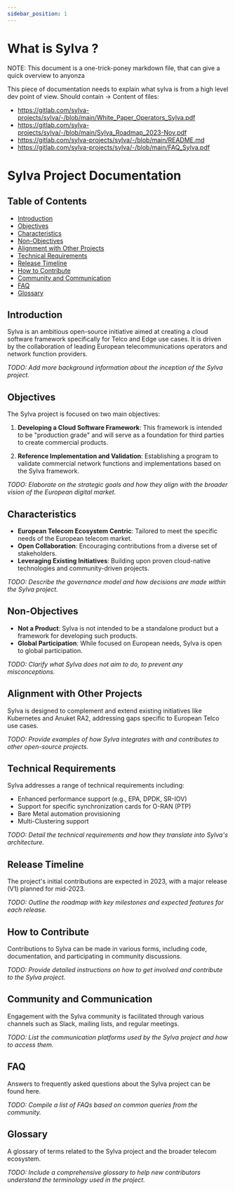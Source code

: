 ```yaml
---
sidebar_position: 1
---
```


# What is Sylva ?

NOTE: This document is a one-trick-poney markdown file, that can give a quick overview to anyonza

This piece of documentation needs to explain what sylva is from a high level dev point of view.
Should contain -> Content of files:
- https://gitlab.com/sylva-projects/sylva/-/blob/main/White_Paper_Operators_Sylva.pdf
- https://gitlab.com/sylva-projects/sylva/-/blob/main/Sylva_Roadmap_2023-Nov.pdf
- https://gitlab.com/sylva-projects/sylva/-/blob/main/README.md
- https://gitlab.com/sylva-projects/sylva/-/blob/main/FAQ_Sylva.pdf


# Sylva Project Documentation

## Table of Contents

- [Introduction](#introduction)
- [Objectives](#objectives)
- [Characteristics](#characteristics)
- [Non-Objectives](#non-objectives)
- [Alignment with Other Projects](#alignment-with-other-projects)
- [Technical Requirements](#technical-requirements)
- [Release Timeline](#release-timeline)
- [How to Contribute](#how-to-contribute)
- [Community and Communication](#community-and-communication)
- [FAQ](#faq)
- [Glossary](#glossary)

## Introduction

Sylva is an ambitious open-source initiative aimed at creating a cloud software framework specifically for Telco and Edge use cases. It is driven by the collaboration of leading European telecommunications operators and network function providers.

_TODO: Add more background information about the inception of the Sylva project._

## Objectives

The Sylva project is focused on two main objectives:

1. **Developing a Cloud Software Framework**: This framework is intended to be "production grade" and will serve as a foundation for third parties to create commercial products.

2. **Reference Implementation and Validation**: Establishing a program to validate commercial network functions and implementations based on the Sylva framework.

_TODO: Elaborate on the strategic goals and how they align with the broader vision of the European digital market._

## Characteristics

- **European Telecom Ecosystem Centric**: Tailored to meet the specific needs of the European telecom market.
- **Open Collaboration**: Encouraging contributions from a diverse set of stakeholders.
- **Leveraging Existing Initiatives**: Building upon proven cloud-native technologies and community-driven projects.

_TODO: Describe the governance model and how decisions are made within the Sylva project._

## Non-Objectives

- **Not a Product**: Sylva is not intended to be a standalone product but a framework for developing such products.
- **Global Participation**: While focused on European needs, Sylva is open to global participation.

_TODO: Clarify what Sylva does not aim to do, to prevent any misconceptions._

## Alignment with Other Projects

Sylva is designed to complement and extend existing initiatives like Kubernetes and Anuket RA2, addressing gaps specific to European Telco use cases.

_TODO: Provide examples of how Sylva integrates with and contributes to other open-source projects._

## Technical Requirements

Sylva addresses a range of technical requirements including:

- Enhanced performance support (e.g., EPA, DPDK, SR-IOV)
- Support for specific synchronization cards for O-RAN (PTP)
- Bare Metal automation provisioning
- Multi-Clustering support

_TODO: Detail the technical requirements and how they translate into Sylva's architecture._

## Release Timeline

The project's initial contributions are expected in 2023, with a major release (V1) planned for mid-2023.

_TODO: Outline the roadmap with key milestones and expected features for each release._

## How to Contribute

Contributions to Sylva can be made in various forms, including code, documentation, and participating in community discussions.

_TODO: Provide detailed instructions on how to get involved and contribute to the Sylva project._

## Community and Communication

Engagement with the Sylva community is facilitated through various channels such as Slack, mailing lists, and regular meetings.

_TODO: List the communication platforms used by the Sylva project and how to access them._

## FAQ

Answers to frequently asked questions about the Sylva project can be found here.

_TODO: Compile a list of FAQs based on common queries from the community._

## Glossary

A glossary of terms related to the Sylva project and the broader telecom ecosystem.

_TODO: Include a comprehensive glossary to help new contributors understand the terminology used in the project._